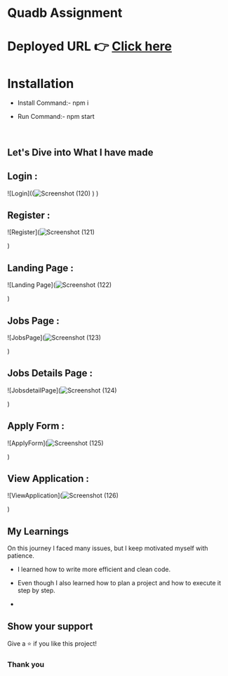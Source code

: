 # Quadb Assignment

# Deployed URL 👉 [Click here](https://job-app-psi-snowy.vercel.app/)

# Installation

- Install Command:- npm i
- Run Command:- npm start


  <br/>






## Let's Dive into What I have made


## Login :

![Login]((![Screenshot (120)](https://github.com/VinayRinait/Quadb-Tech_assignment/assets/108014776/b229fd1e-91e8-40c6-8ec6-e1cb53b9296a)
)
)

## Register :

![Register](![Screenshot (121)](https://github.com/VinayRinait/Quadb-Tech_assignment/assets/108014776/d531d808-3165-437f-8e6e-c8b142f6574c)

)

## Landing Page :

![Landing Page](![Screenshot (122)](https://github.com/VinayRinait/Quadb-Tech_assignment/assets/108014776/a4632a19-4b9d-4ea2-a955-7dba8f892628)

)

## Jobs Page :

![JobsPage](![Screenshot (123)](https://github.com/VinayRinait/Quadb-Tech_assignment/assets/108014776/484e6bed-ee6b-49b8-8f44-e6ca9e21b448)

)

## Jobs Details Page :

![JobsdetailPage](![Screenshot (124)](https://github.com/VinayRinait/Quadb-Tech_assignment/assets/108014776/37bce88a-7202-4cb1-91e5-e6d907207283)

)

## Apply Form :

![ApplyForm](![Screenshot (125)](https://github.com/VinayRinait/Quadb-Tech_assignment/assets/108014776/4ab5bf26-771b-4962-a061-0c7df8be4a45)

)
## View Application :

![ViewApplication](![Screenshot (126)](https://github.com/VinayRinait/Quadb-Tech_assignment/assets/108014776/896f8e7d-0bae-46fc-a8e5-a51cdee0e334)


)


## My Learnings

On this journey I faced many issues, but I keep motivated myself with patience.

- I learned how to write more efficient and clean code.

- Even though I also learned how to plan a project and how to execute it step by step.

-



## Show your support

Give a ⭐️ if you like this project!

### Thank you
